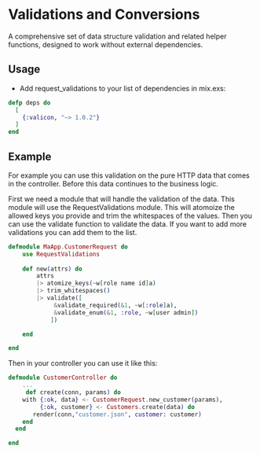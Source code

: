# Validations and Conversions
A comprehensive set of data structure validation and related helper functions, designed to work without external dependencies.

## Usage

- Add request_validations to your list of dependencies in mix.exs:

```elixir
defp deps do
  [
    {:valicon, "~> 1.0.2"}
  ]
end
```

## Example
For example you can use this validation on the pure HTTP data that comes in the controller. Before this data continues to the business logic.

First we need a module that will handle the validation of the data. This module will use the RequestValidations module. This will atomoize the allowed keys you provide and trim the whitespaces of the values. Then you can use the validate function to validate the data. If you want to add more validations you can add them to the list.

```elixir
defmodule MaApp.CustomerRequest do 
    use RequestValidations
 
    def new(attrs) do 
        attrs 
        |> atomize_keys(~w[role name id]a)
        |> trim_whitespaces()
        |> validate([
             &validate_required(&1, ~w[:role]a),
             &validate_enum(&1, :role, ~w[user admin])
            ])

    end

end 
```
Then in your controller you can use it like this:

```elixir
defmodule CustomerController do 
    ... 
     def create(conn, params) do
    with {:ok, data} <- CustomerRequest.new_customer(params),
         {:ok, customer} <- Customers.create(data) do
       render(conn,"customer.json", customer: customer)
    end
  end

end
```
